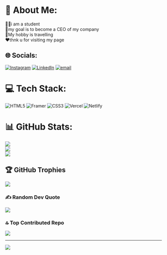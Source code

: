 # 💫 About Me:
🧑‍🎓i am a student<br>🎯my goal is to become a CEO of my company<br>🍃My hobby is travelling<br>❤️thnk u for visiting my page


## 🌐 Socials:
[![Instagram](https://img.shields.io/badge/Instagram-%23E4405F.svg?logo=Instagram&logoColor=white)](https://instagram.com/_pavan_05._/) [![LinkedIn](https://img.shields.io/badge/LinkedIn-%230077B5.svg?logo=linkedin&logoColor=white)](https://linkedin.com/in/pavana-25t) [![email](https://img.shields.io/badge/Email-D14836?logo=gmail&logoColor=white)](mailto:pavana25t@gmail.com) 

# 💻 Tech Stack:
![HTML5](https://img.shields.io/badge/html5-%23E34F26.svg?style=plastic&logo=html5&logoColor=white) ![Framer](https://img.shields.io/badge/Framer-black?style=plastic&logo=framer&logoColor=blue) ![CSS3](https://img.shields.io/badge/css3-%231572B6.svg?style=plastic&logo=css3&logoColor=white) ![Vercel](https://img.shields.io/badge/vercel-%23000000.svg?style=plastic&logo=vercel&logoColor=white) ![Netlify](https://img.shields.io/badge/netlify-%23000000.svg?style=plastic&logo=netlify&logoColor=#00C7B7)
# 📊 GitHub Stats:
![](https://github-readme-stats.vercel.app/api?username=pavana05&theme=dark&hide_border=true&include_all_commits=true&count_private=false)<br/>
![](https://nirzak-streak-stats.vercel.app/?user=pavana05&theme=dark&hide_border=true)<br/>
![](https://github-readme-stats.vercel.app/api/top-langs/?username=pavana05&theme=dark&hide_border=true&include_all_commits=true&count_private=false&layout=compact)

## 🏆 GitHub Trophies
![](https://github-profile-trophy.vercel.app/?username=pavana05&theme=aura&no-frame=true&no-bg=false&margin-w=4)

### ✍️ Random Dev Quote
![](https://quotes-github-readme.vercel.app/api?type=horizontal&theme=radical)

### 🔝 Top Contributed Repo
![](https://github-contributor-stats.vercel.app/api?username=pavana05&limit=5&theme=dark&combine_all_yearly_contributions=true)

---
[![](https://visitcount.itsvg.in/api?id=pavana05&icon=7&color=1)](https://visitcount.itsvg.in)

<!-- Proudly created with GPRM ( https://gprm.itsvg.in ) -->
